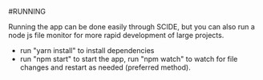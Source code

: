 #RUNNING

Running the app can be done easily through SCIDE, but you can also run a node js file monitor for more rapid development of large projects.

- run "yarn install" to install dependencies
- run "npm start" to start the app, run "npm watch" to watch for file changes and restart as needed (preferred method).

